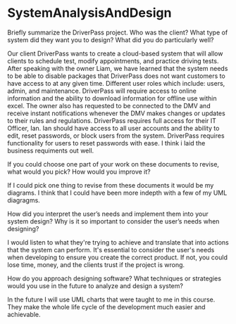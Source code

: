 # SystemAnalysisAndDesign

Briefly summarize the DriverPass project. Who was the client? What type of system did they want you to design?
What did you do particularly well?

Our client DriverPass wants to create a cloud-based system that will allow clients to schedule test, modify appointments, and practice driving tests. 
After speaking with the owner Liam, we have learned that the system needs to be able to disable packages that DriverPass does not want customers to have access to at any given time.
Different user roles which include: users, admin, and maintenance. 
DriverPass will require access to online information and the ability to download information for offline use within excel. 
The owner also has requested to be connected to the DMV and receive instant notifications whenever the DMV makes changes or updates to their rules and regulations. 
DriverPass requires full access for their IT Officer, Ian. Ian should have access to all user accounts and the ability to edit, reset passwords, or block users from the system. 
DriverPass requires functionality for users to reset passwords with ease. 
I think i laid the business requiments out well. 


If you could choose one part of your work on these documents to revise, what would you pick? How would you improve it?

If I could pick one thing to revise from these documents it would be my diagrams. I think that I could have been more indepth with a few of my UML diagragms. 

How did you interpret the user’s needs and implement them into your system design? Why is it so important to consider the user’s needs when designing?

I would listen to what they're trying to achieve and translate that into actions that the system can perform. It's essential to consider the user's needs when developing to ensure you create the correct product. If not, you could lose time, money, and the clients trust if the project is wrong.

How do you approach designing software? What techniques or strategies would you use in the future to analyze and design a system?

In the future I will use UML charts that were taught to me in this course. They make the whole life cycle of the development much easier and achievable. 
